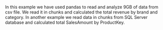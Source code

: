 In this example we have used pandas to read and analyze 9GB of data from csv file. We read it in chunks and calculated the total revenue by brand and category.
In another example we read data in chunks from SQL Server database and calculated total SalesAmount by ProductKey.
